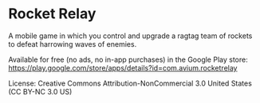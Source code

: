 # Rocket Relay
A mobile game in which you control and upgrade a ragtag team of rockets to defeat harrowing waves of enemies.

Available for free (no ads, no in-app purchases) in the Google Play store: https://play.google.com/store/apps/details?id=com.avium.rocketrelay

License: Creative Commons Attribution-NonCommercial 3.0 United States (CC BY-NC 3.0 US)
